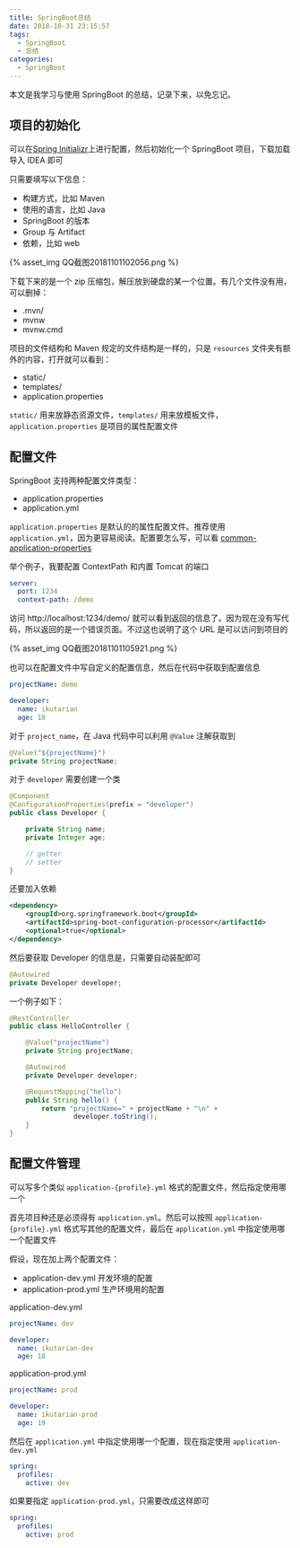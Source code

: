 ```yaml
---
title: SpringBoot总结
date: 2018-10-31 23:15:57
tags:
  - SpringBoot
  - 总结
categories:
  - SpringBoot
---
```


本文是我学习与使用 SpringBoot 的总结，记录下来，以免忘记。

<!-- more -->

## 项目的初始化

可以在[Spring Initializr](https://start.spring.io/)上进行配置，然后初始化一个 SpringBoot 项目，下载加载导入 IDEA 即可

只需要填写以下信息：

- 构建方式，比如 Maven
- 使用的语言，比如 Java
- SpringBoot 的版本
- Group 与 Artifact
- 依赖，比如 web

{% asset_img QQ截图20181101102056.png %}

下载下来的是一个 zip 压缩包，解压放到硬盘的某一个位置。有几个文件没有用，可以删掉：

- .mvn/
- mvnw
- mvnw.cmd

项目的文件结构和 Maven 规定的文件结构是一样的，只是 `resources` 文件夹有额外的内容，打开就可以看到：

- static/
- templates/
- application.properties

`static/` 用来放静态资源文件，`templates/` 用来放模板文件，`application.properties` 是项目的属性配置文件

## 配置文件

SpringBoot 支持两种配置文件类型：

- application.properties
- application.yml

`application.properties` 是默认的的属性配置文件。推荐使用 `application.yml`，因为更容易阅读。配置要怎么写，可以看 [common-application-properties](https://docs.spring.io/spring-boot/docs/1.5.17.RELEASE/reference/htmlsingle/#common-application-properties)

举个例子，我要配置 ContextPath 和内置 Tomcat 的端口

```yml
server:
  port: 1234
  context-path: /demo
```

访问 http://localhost:1234/demo/ 就可以看到返回的信息了。因为现在没有写代码，所以返回的是一个错误页面。不过这也说明了这个 URL 是可以访问到项目的

{% asset_img QQ截图20181101105921.png %}

也可以在配置文件中写自定义的配置信息，然后在代码中获取到配置信息

```yml
projectName: demo

developer:
  name: ikutarian
  age: 18
```

对于 `project_name`，在 Java 代码中可以利用 `@Value` 注解获取到

```java
@Value("${projectName}")
private String projectName;
```

对于 `developer` 需要创建一个类

```java
@Component
@ConfigurationProperties(prefix = "developer")
public class Developer {

    private String name;
    private Integer age;

    // getter
    // setter
}
```

还要加入依赖

```xml
<dependency>
    <groupId>org.springframework.boot</groupId>
    <artifactId>spring-boot-configuration-processor</artifactId>
    <optional>true</optional>
</dependency>
```

然后要获取 Developer 的信息是，只需要自动装配即可

```java
@Autowired
private Developer developer;
```

一个例子如下：

```java
@RestController
public class HelloController {

    @Value("projectName")
    private String projectName;

    @Autowired
    private Developer developer;

    @RequestMapping("hello")
    public String hello() {
        return "projectName=" + projectName + "\n" +
                developer.toString();
    }
}
```

## 配置文件管理

可以写多个类似 `application-{profile}.yml` 格式的配置文件，然后指定使用哪一个

首先项目种还是必须得有 `application.yml`。然后可以按照 `application-{profile}.yml` 格式写其他的配置文件，最后在 `application.yml` 中指定使用哪一个配置文件

假设，现在加上两个配置文件：

- application-dev.yml 开发环境的配置
- application-prod.yml 生产环境用的配置

application-dev.yml

```yml
projectName: dev

developer:
  name: ikutarian-dev
  age: 18
```

application-prod.yml

```yml
projectName: prod

developer:
  name: ikutarian-prod
  age: 19
```

然后在 `application.yml` 中指定使用哪一个配置，现在指定使用 `application-dev.yml`

```yml
spring:
  profiles:
    active: dev
```

如果要指定 `application-prod.yml`，只需要改成这样即可

```yml
spring:
  profiles:
    active: prod
```
